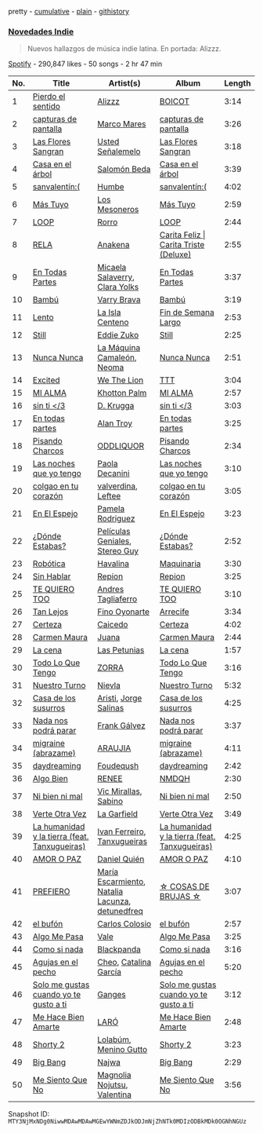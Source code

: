 pretty - [cumulative](/playlists/cumulative/37i9dQZF1DXaaU1AaHpZeu.md) - [plain](/playlists/plain/37i9dQZF1DXaaU1AaHpZeu) - [githistory](https://github.githistory.xyz/mackorone/spotify-playlist-archive/blob/main/playlists/plain/37i9dQZF1DXaaU1AaHpZeu)

### [Novedades Indie](https://open.spotify.com/playlist/37i9dQZF1DXaaU1AaHpZeu)

> Nuevos hallazgos de música indie latina\. En portada: Alizzz.

[Spotify](https://open.spotify.com/user/spotify) - 290,847 likes - 50 songs - 2 hr 47 min

| No. | Title | Artist(s) | Album | Length |
|---|---|---|---|---|
| 1 | [Pierdo el sentido](https://open.spotify.com/track/67zzFvbTgrYm4opVthHGGz) | [Alizzz](https://open.spotify.com/artist/23herDudxPBB3S81GB5uG3) | [BOICOT](https://open.spotify.com/album/7gOC9yYduuAMpe3oF2ICXG) | 3:14 |
| 2 | [capturas de pantalla](https://open.spotify.com/track/6HnW2csrZ7MKRoqnVJpjHR) | [Marco Mares](https://open.spotify.com/artist/5Eg5ZoZgXAa1Eit48sxoKQ) | [capturas de pantalla](https://open.spotify.com/album/0Tq8ZFYOAcHmAnnKn3kBNL) | 3:26 |
| 3 | [Las Flores Sangran](https://open.spotify.com/track/2sg8oaHUISzxswco8S5yZU) | [Usted Señalemelo](https://open.spotify.com/artist/1a1v0OJC5GqtsLwzoqJm7j) | [Las Flores Sangran](https://open.spotify.com/album/5qUgzq7T3JlqS8EStNt6GV) | 3:18 |
| 4 | [Casa en el árbol](https://open.spotify.com/track/1NHZCn5YyOFPdsstGfsOxH) | [Salomón Beda](https://open.spotify.com/artist/76oqoGaknr9WGOegYTjxdh) | [Casa en el árbol](https://open.spotify.com/album/2Ra7SLmyFSACxeErw2eaYR) | 3:39 |
| 5 | [sanvalentín:\(](https://open.spotify.com/track/4ETb1UPd2OAem6KVOpz0WM) | [Humbe](https://open.spotify.com/artist/1b7AEdUSudOQoZF5ebUxCL) | [sanvalentín:\(](https://open.spotify.com/album/3zaBvAmrb7tyHt0kvVWGt9) | 4:02 |
| 6 | [Más Tuyo](https://open.spotify.com/track/1u8sU7DnjQdm35QlLHzH3u) | [Los Mesoneros](https://open.spotify.com/artist/0OluGbRuQQEcYyttGww517) | [Más Tuyo](https://open.spotify.com/album/1IFMubOxiwRWCKRzumj1i6) | 2:59 |
| 7 | [LOOP](https://open.spotify.com/track/0L3ZjZ5gzrGj3bFw2BXkdU) | [Rorro](https://open.spotify.com/artist/6fB004p3XFUoQeftZlFUKv) | [LOOP](https://open.spotify.com/album/2qHm3qOqYorryYcumqG7pF) | 2:44 |
| 8 | [RELA](https://open.spotify.com/track/1D0WGWoxhwaeGfxWiRt1sw) | [Anakena](https://open.spotify.com/artist/0kHEttD7XzMjXbZtMq6XYo) | [Carita Feliz \| Carita Triste \(Deluxe\)](https://open.spotify.com/album/5Bk9I9wmvglASEK0yJDIqJ) | 2:55 |
| 9 | [En Todas Partes](https://open.spotify.com/track/3e0oTmzpggchmvDpUgEgbL) | [Micaela Salaverry](https://open.spotify.com/artist/2kihOo2Sxwt99sOHc7KFeo), [Clara Yolks](https://open.spotify.com/artist/7EGQpkwkyAgaJSgnRGHJ59) | [En Todas Partes](https://open.spotify.com/album/5jV6AmV4Gpg8GSe3WhSjof) | 3:37 |
| 10 | [Bambú](https://open.spotify.com/track/501IpqWgmxPZFS3V42cPQn) | [Varry Brava](https://open.spotify.com/artist/6kkQkBRrPcQGUN8g2grxwb) | [Bambú](https://open.spotify.com/album/13P2vro0zuzYaa2riIdvx3) | 3:19 |
| 11 | [Lento](https://open.spotify.com/track/5qy7TkqmSsuDarSz9Ogt5s) | [La Isla Centeno](https://open.spotify.com/artist/7EnLmrL4jTZKjeseaZyA0L) | [Fin de Semana Largo](https://open.spotify.com/album/0OilsQo54eWy2d9XHtt0d7) | 2:53 |
| 12 | [Still](https://open.spotify.com/track/7gSsxz2pwDARRVCJW1o6tR) | [Eddie Zuko](https://open.spotify.com/artist/4AxSQnOMPd42KI149MWsub) | [Still](https://open.spotify.com/album/73QwJc0tXAC3aRymPfphH3) | 2:25 |
| 13 | [Nunca Nunca](https://open.spotify.com/track/01RidTuR638AM20oXDqD1u) | [La Máquina Camaleón](https://open.spotify.com/artist/6NIyDDyPBRTyPZ6ggjE8Rj), [Neoma](https://open.spotify.com/artist/1rS9ZvNEWqnKY19g6uiqip) | [Nunca Nunca](https://open.spotify.com/album/6p7mLTPzEfaCvFTQXI5EL6) | 2:51 |
| 14 | [Excited](https://open.spotify.com/track/21BZzy5HCbVJ84ufAkEQs9) | [We The Lion](https://open.spotify.com/artist/0D8xIv7lt4m33tauA1HP0z) | [TTT](https://open.spotify.com/album/7qOQ37eoRAF8YR1MehRim6) | 3:04 |
| 15 | [MI ALMA](https://open.spotify.com/track/2MjeKkwlkp8M3F0udkqd8f) | [Khotton Palm](https://open.spotify.com/artist/1wGUJ7RBDxwzB4SJGgdAcJ) | [MI ALMA](https://open.spotify.com/album/6awe0I6SeWyUYErzQ2vGrn) | 2:57 |
| 16 | [sin ti </3](https://open.spotify.com/track/11PYImjBVaZ2pDE1ERIdHM) | [D\. Krugga](https://open.spotify.com/artist/4x65cIPX0RvYoK1zmQgQXH) | [sin ti </3](https://open.spotify.com/album/7z0agt22EaaxvqDyLxZVsq) | 3:03 |
| 17 | [En todas partes](https://open.spotify.com/track/4sL1vpGjVPgo9VZEHyast0) | [Alan Troy](https://open.spotify.com/artist/2AAtJ9SZMYanKsVF87wxGU) | [En todas partes](https://open.spotify.com/album/0veHvAVJc6HWmcW9g9urSd) | 3:25 |
| 18 | [Pisando Charcos](https://open.spotify.com/track/4D2RaferzFNzX0dzwnURFX) | [ODDLIQUOR](https://open.spotify.com/artist/1rmlkMXVf5f6ilIVhjow34) | [Pisando Charcos](https://open.spotify.com/album/2m7bYg4g9VkPIl2kKp9pOD) | 2:34 |
| 19 | [Las noches que yo tengo](https://open.spotify.com/track/6RwMEvrx8QdVbe4zvNBy8N) | [Paola Decanini](https://open.spotify.com/artist/17yUbbjExrUX4RrV7fqkNE) | [Las noches que yo tengo](https://open.spotify.com/album/5TvdQoinoFCS469jPAD1Pr) | 3:10 |
| 20 | [colgao en tu corazón](https://open.spotify.com/track/6CIfGHkE3ZfORAN8mrNWCp) | [valverdina](https://open.spotify.com/artist/03a8aFqbYAPqmQ8pJxyUmS), [Leftee](https://open.spotify.com/artist/0eXkAv0LeZb2uhZnqPSU3E) | [colgao en tu corazón](https://open.spotify.com/album/1Fnwvih8JoBkIyKXDJGxR4) | 3:05 |
| 21 | [En El Espejo](https://open.spotify.com/track/4IsGJnGb2nGgj01RbyA98v) | [Pamela Rodriguez](https://open.spotify.com/artist/0xSlY9GBehjuViqWE1KrMC) | [En El Espejo](https://open.spotify.com/album/2gAcYx62GgB7P0Lf9oEAq1) | 3:23 |
| 22 | [¿Dónde Estabas?](https://open.spotify.com/track/1P1u97zMkWMmBs8Z46PGcp) | [Películas Geniales](https://open.spotify.com/artist/6TdUG7ecoZQ4y87MO9410f), [Stereo Guy](https://open.spotify.com/artist/3k5flvwgMghKrpUaJNmNQl) | [¿Dónde Estabas?](https://open.spotify.com/album/4YGn8d038pNbZDLP7XHRvm) | 2:52 |
| 23 | [Robótica](https://open.spotify.com/track/0aIV0Or0UxAh6smvqcbplL) | [Havalina](https://open.spotify.com/artist/2nQcWlLWvXPTX34Ysqr2A2) | [Maquinaria](https://open.spotify.com/album/0tlY9bnmdjWecLiP2qIqrx) | 3:30 |
| 24 | [Sin Hablar](https://open.spotify.com/track/4xGAVaRPvewFxX3RGLR433) | [Repion](https://open.spotify.com/artist/15o4xwiKZWJ6jOFp9LeP24) | [Repion](https://open.spotify.com/album/5o72CTv41E3lh2h7yNEm1R) | 3:25 |
| 25 | [TE QUIERO TOO](https://open.spotify.com/track/3oRhGrqQ2B6yZeuo71bOkS) | [Andres Tagliaferro](https://open.spotify.com/artist/10r62aFR3aAv8h2XMhSoDl) | [TE QUIERO TOO](https://open.spotify.com/album/54dxLu64kvK9os72hFbp2o) | 3:10 |
| 26 | [Tan Lejos](https://open.spotify.com/track/7FkZGq89FuaNh6FdYL3xlE) | [Fino Oyonarte](https://open.spotify.com/artist/4RBvuOez8bNHpHkS1oYvbP) | [Arrecife](https://open.spotify.com/album/0x45UBGCAKGQpbHZAq1luj) | 3:34 |
| 27 | [Certeza](https://open.spotify.com/track/2tHJ0iJj6sSxLfhN9ln8AK) | [Caicedo](https://open.spotify.com/artist/5G7M8mAOxDxQ0QpCtlcEFI) | [Certeza](https://open.spotify.com/album/4RIxXGxLnKGlCTDzWhuJmO) | 4:02 |
| 28 | [Carmen Maura](https://open.spotify.com/track/6ClMdWb43mBKHX73JfqJhO) | [Juana](https://open.spotify.com/artist/59rrpl4VEJ34sIXu4JFp8W) | [Carmen Maura](https://open.spotify.com/album/13I0ZKMSxhl4Iib5HfUjUL) | 2:44 |
| 29 | [La cena](https://open.spotify.com/track/6hxAHWyKFoSNaYjnFYDqcA) | [Las Petunias](https://open.spotify.com/artist/5ahvDss0AH60cd2AWqoU1r) | [La cena](https://open.spotify.com/album/4cCBznfp9tac7wJ41xn9Fr) | 1:57 |
| 30 | [Todo Lo Que Tengo](https://open.spotify.com/track/1PJSAvtTox6WiFA1FIbg8y) | [ZORRA](https://open.spotify.com/artist/5O0wGiF662RZSkYYxVwnv9) | [Todo Lo Que Tengo](https://open.spotify.com/album/2MyAbwcZoq0XyBUhKHrlvL) | 3:16 |
| 31 | [Nuestro Turno](https://open.spotify.com/track/0LKExqZSHcGLCnPXs9FBo6) | [Nievla](https://open.spotify.com/artist/2LnG9Y5m1N69MBmComLbFp) | [Nuestro Turno](https://open.spotify.com/album/4NNztoaC0NhMZvqQVqwUnZ) | 5:32 |
| 32 | [Casa de los susurros](https://open.spotify.com/track/6kjJMNiEvOEX4O9DUOmG3i) | [Aristi](https://open.spotify.com/artist/1pDinKGWRhcYxvGHCIWTK1), [Jorge Salinas](https://open.spotify.com/artist/3vBZxHOYjtQ6d3gmRbshNi) | [Casa de los susurros](https://open.spotify.com/album/6IfF158RkvxCtKkBAQjR68) | 4:25 |
| 33 | [Nada nos podrá parar](https://open.spotify.com/track/0l0f0nBBJ1rZNpVoOHUl68) | [Frank Gálvez](https://open.spotify.com/artist/1cJ1SQimwOmgvbfUEYZu89) | [Nada nos podrá parar](https://open.spotify.com/album/7zjQ7VWiGu9UydUpOAxqyM) | 3:37 |
| 34 | [migraine \(abrazame\)](https://open.spotify.com/track/1HzK0LstHU78RnsyBymLc1) | [ARAUJIA](https://open.spotify.com/artist/7jjxND0ZjxZsOEEX6pWr7A) | [migraine \(abrazame\)](https://open.spotify.com/album/7kCx2q2aV3K928xp2PKn2T) | 4:11 |
| 35 | [daydreaming](https://open.spotify.com/track/77TNJhVDMPwRYxeMOED5Bl) | [Foudeqush](https://open.spotify.com/artist/0XFgM33h3Ls5tj1M9IKUWd) | [daydreaming](https://open.spotify.com/album/1zsf05JNT2seWKnDbwQzfn) | 2:42 |
| 36 | [Algo Bien](https://open.spotify.com/track/6k2HTT8CqCUWlEG7saWg0r) | [RENEE](https://open.spotify.com/artist/2pbO2XyPJGWz2s0OZeD4pR) | [NMDQH](https://open.spotify.com/album/7KYZNT0JZ9weEI9MOb8a7x) | 2:30 |
| 37 | [Ni bien ni mal](https://open.spotify.com/track/6KUQvfFKLMF2fL3xFXoZbG) | [Vic Mirallas](https://open.spotify.com/artist/08VkVB0giqumfUMl4Ea922), [Sabino](https://open.spotify.com/artist/0zgFL90nGTrH2iOMD8Vysy) | [Ni bien ni mal](https://open.spotify.com/album/6rWFTuLNpePpP8cCx83uVs) | 2:50 |
| 38 | [Verte Otra Vez](https://open.spotify.com/track/3cDfdnyHHHjjJGifdTaToT) | [La Garfield](https://open.spotify.com/artist/4MT1vDqEKurI3ctpK6TqLt) | [Verte Otra Vez](https://open.spotify.com/album/0VQOxV4o6TPKxF7oePOIAi) | 3:49 |
| 39 | [La humanidad y la tierra \(feat\. Tanxugueiras\)](https://open.spotify.com/track/2Zji36g4UTGfYGqRpqdj9T) | [Ivan Ferreiro](https://open.spotify.com/artist/3qUrABCNqnkb5gc2YmPVzP), [Tanxugueiras](https://open.spotify.com/artist/1iHb53TMjvMaXZm0s4RWZi) | [La humanidad y la tierra \(feat\. Tanxugueiras\)](https://open.spotify.com/album/29kcSjKWhfwLODIjEhQfw4) | 4:25 |
| 40 | [AMOR O PAZ](https://open.spotify.com/track/5MmZSE6JhMbup6hx3Dy1lg) | [Daniel Quién](https://open.spotify.com/artist/3zxodnZ10PEbv27ixLeQdQ) | [AMOR O PAZ](https://open.spotify.com/album/4IBFRVzPbX1s20RUSf0kD5) | 4:10 |
| 41 | [PREFIERO](https://open.spotify.com/track/3GZN3X7ssWSBxx1FGQlZrk) | [María Escarmiento](https://open.spotify.com/artist/7sRtI3bMrrgSFkNs2jFHrl), [Natalia Lacunza](https://open.spotify.com/artist/3Zs59sqZJ6fWQqWbRC8bOP), [detunedfreq](https://open.spotify.com/artist/3Arhn0WJKerUnT3OXU705K) | [☆ COSAS DE BRUJAS ☆](https://open.spotify.com/album/3H2pmT4ZkUHYEVvBn7MfKB) | 3:07 |
| 42 | [el bufón](https://open.spotify.com/track/21BSvkIPRTD4noWUoXrjGd) | [Carlos Colosio](https://open.spotify.com/artist/2kAfu4SJeTLKbvAnjbT2Au) | [el bufón](https://open.spotify.com/album/3dbV7ZYLqGRsTbpcte68Q8) | 2:57 |
| 43 | [Algo Me Pasa](https://open.spotify.com/track/1tZU2osSQKZ4VsAcmszltK) | [Vale](https://open.spotify.com/artist/22p8vOZwMABvl5qt2nZHWD) | [Algo Me Pasa](https://open.spotify.com/album/2dhVZS72T4n6KfI71hnSXb) | 3:25 |
| 44 | [Como si nada](https://open.spotify.com/track/1fesiEYKhK0Dfe8Rs9NoqK) | [Blackpanda](https://open.spotify.com/artist/7LrXIUbc5YUI3SjEaAh3ma) | [Como si nada](https://open.spotify.com/album/5LlZN35h1NTGBUcOvFZXrN) | 3:16 |
| 45 | [Agujas en el pecho](https://open.spotify.com/track/0np9UFhTftjmtGJSe0C9wP) | [Cheo](https://open.spotify.com/artist/2sshGYdyr1ZEl4Np76RRxG), [Catalina García](https://open.spotify.com/artist/2eWiATMtcOCS8vAjRJp9iY) | [Agujas en el pecho](https://open.spotify.com/album/2rCqZjc7bYddHbQ4h7ABHt) | 5:20 |
| 46 | [Solo me gustas cuando yo te gusto a ti](https://open.spotify.com/track/6PdT8A35WPRr4r7JNjyTWO) | [Ganges](https://open.spotify.com/artist/7gtqMRAdH6DvPm2gdoI17Q) | [Solo me gustas cuando yo te gusto a ti](https://open.spotify.com/album/3V6sBhL8dVx5ZubTyNUeao) | 3:12 |
| 47 | [Me Hace Bien Amarte](https://open.spotify.com/track/3Ef1CBavoZnZ2v6Mjfq6Xg) | [LARÓ](https://open.spotify.com/artist/30BfEIsC9RFTPJDIVy43ri) | [Me Hace Bien Amarte](https://open.spotify.com/album/7MllTlZeTUSLYWKL6IvYrh) | 2:48 |
| 48 | [Shorty 2](https://open.spotify.com/track/4PxNkl09m4T65wW7qqPh6J) | [Lolabúm](https://open.spotify.com/artist/1Smk5600sBY0IosFDG2zki), [Menino Gutto](https://open.spotify.com/artist/4eX5jYwqeLxnUZcBszdrws) | [Shorty 2](https://open.spotify.com/album/1YVcXIfifU15sAd7fIr7Dt) | 3:23 |
| 49 | [Big Bang](https://open.spotify.com/track/7ztCPFuZ2wD0C9VHQsLDHd) | [Najwa](https://open.spotify.com/artist/7dp8dR96gWncIypef8kTnS) | [Big Bang](https://open.spotify.com/album/65BnTILTduIpEqP6YWHoIg) | 2:29 |
| 50 | [Me Siento Que No](https://open.spotify.com/track/715WLRXs9Jrc65K2KH1lNS) | [Magnolia Nojutsu](https://open.spotify.com/artist/7xZnQkIOFUIhG4tnGIOY92), [Valentina](https://open.spotify.com/artist/2U9GIgYg7Olybp6vI0otld) | [Me Siento Que No](https://open.spotify.com/album/2jjrnQTIGnT3wPufY0dlrG) | 3:56 |

Snapshot ID: `MTY3NjMxNDg0NiwwMDAwMDAwMGEwYWNmZDJkODJmNjZhNTk0MDIzODBkMDk0OGNhNGUz`
